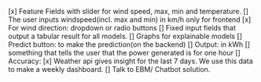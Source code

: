 [x] Feature Fields with slider for wind speed, max, min and temperature.
[] The user inputs windspeed(incl. max and min) in km/h only for frontend
[x] For wind direction: dropdown or radio buttons
[] Fixed input fields that output a tabular result for all models.
[] Graphs for explainable models 
[] Predict button: to make the prediction(on the backend)
[] Output: in kWh
[] something that tells the user that the power generated is for one hour 
[] Accuracy: 
[x] Weather api gives insight for the last 7 days. We use this data to make a weekly dashboard.
[] Talk to EBM/ Chatbot solution. 

